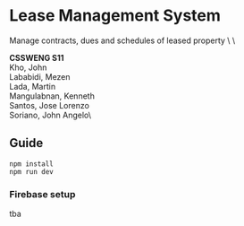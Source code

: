 # Lease Management System

Manage contracts, dues and schedules of leased property \ \

**CSSWENG S11**\
Kho, John\
Lababidi, Mezen\
Lada, Martin\
Mangulabnan, Kenneth\
Santos, Jose Lorenzo\
Soriano, John Angelo\

## Guide
```
npm install
npm run dev
```
### Firebase setup
tba